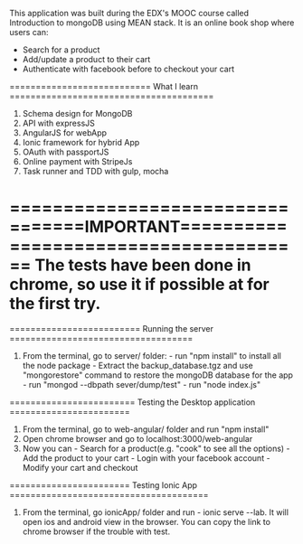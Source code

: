 This application was built during the EDX's MOOC course called Introduction to mongoDB
using MEAN stack. It is an online book shop where users can:
  - Search for a product
  - Add/update a product to their cart
  - Authenticate with facebook before to checkout your cart

=========================== What I learn =======================================
  1. Schema design for MongoDB
  2. API with expressJS  
  3. AngularJS for webApp
  4. Ionic framework for hybrid App
  5. OAuth with passportJS
  6. Online payment with StripeJs
  7. Task runner and TDD with gulp, mocha

=================================IMPORTANT======================================
The tests have been done in chrome, so use it if possible at for the first try.
================================================================================

========================= Running the server ===================================
  1. From the terminal, go to server/ folder:
    - run "npm install" to install all the node package
    - Extract the backup_database.tgz and use "mongorestore" command to restore
    the mongoDB database for the app  
    - run  "mongod --dbpath sever/dump/test"
    - run "node index.js"

======================== Testing the Desktop application =======================
  1. From the terminal, go to web-angular/ folder and run "npm install"
  2. Open chrome browser and go to localhost:3000/web-angular  
  3. Now you can
    - Search for a product(e.g. "cook" to see all the options)
    - Add the product to your cart
    - Login with your facebook account
    - Modify your cart and checkout

======================= Testing Ionic App ======================================
  1. From the terminal, go ionicApp/ folder and run
    - ionic serve --lab. It will open ios and android view in the browser.
      You can copy the link to chrome browser if the trouble with test.
